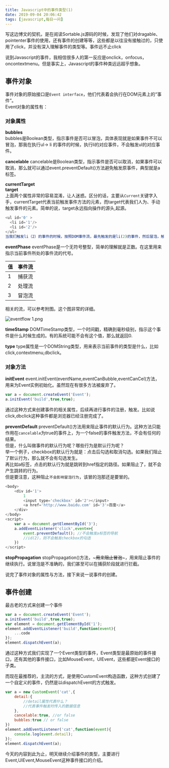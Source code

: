 ```yaml
---
title: Javascript中的事件类型(1)
date: 2019-09-04 20:06:42
tags: [javascript,每日一问]
---
```


写这边博文的契机，是在阅读Sortable.js源码的时候，发现了他们对dragable、pointenter事件的使用，还有事件的创建等等，这些都是以往没有接触过的，只使用了click，并没有深入理解事件的类型等。事件远不止click
<!-- more -->
说到Javascript的事件，我相信很多人的第一反应是onclick，onfocus，oncontextmenu。但是事实上，Javascript的事件种类远远超乎想象。

## 事件对象
事件对象的原始接口是`Event interface`，他们代表着会执行在DOM元素上的“事件”。  
Event对象的属性有：  

### 对象属性
**bubbles**  
bubbles是Boolean类型，指示事件是否可以冒泡，具体表现就是如果事件不可以冒泡，那我在执行ul-> li 的事件的时候，执行li的对应事件，不会触发ul的对应事件。

**cancelable**
cancelable是Boolean类型，指示事件是否可以取消，如果事件可以取消，那么就可以通过event.preventDefault()方法避免触发原事件，典型就是a标签。  

**currentTarget**  
**target**  
上面两个属性非常的容易混淆，让人迷惑。区分的话，主要从`Current`关键字入手，currentTarget代表当前触发事件方法的元素，而target代表我们人为、手动触发事件的元素。简单的说，target永远指向操作的源头,起源。    
```javascript
<ul id='0' >
  <li id='1'/>
  <li id='2'/>
</ul>
当我们触发li（2）的事件的时候，按照DOM事件流，最先触发的是li(2)的事件，然后冒泡，触发ul的相关事件。当触发li(2)的时候，currentTarget就是2，而target也是2。而冒泡触发0的时候，CurrentTarget是0，target是2.
```

**eventPhase**
eventPhase是一个无符号整型，简单的理解就是正数。在这里用来指示当前事件所处的事件流的代号。  

|值|事件流|
|-|-|
|1|捕获流|
|2|处理流|
|3|冒泡流|

相关的流，可以参考附图。这个图非常的详细。  

![eventflow _1_.png](https://i.loli.net/2019/09/04/2dLz4rGygmDTYWM.png)

**timeStamp**
DOMTimeStamp类型，一个时间戳，精确到毫秒级别，指示这个事件是什么时候生成的。有的系统可能不会有这个值，那么就返回0.    

**type**
type属性是一个DOMString类型，用来表示当前事件的类型是什么，比如click,contextmenu,dbclick。

### 对象方法
**initEvent**
event.initEvent(eventName,eventCanBubble,eventCanCel)方法，用来为Event实例初始化。虽然现在有很多方法被废弃了。
```javascript
var a = document.createEvent('Event');
a.initEvent('build',true,true);
```
通过这种方式来创建事件的相关属性，后续再进行事件的注册，触发。比如说click,dbclick这种事件都是浏览器已经注册完成了。

**preventDefault**
preventDefault()方法用来阻止事件的默认行为。这种方法只能作用在`cancelable`为true的事件上，为一个false的事件触发方法，不会有任何的结果。    
但是，什么叫做事件的默认行为呢？哪些行为是默认行为呢？  
举一个例子，checkbox的默认行为就是：点击后勾选和取消勾选。如果我们阻止了默认行为，那么就不会有勾选发生。  
再比如a标签，点击的默认行为就是跳转到href指定的路径。如果阻止了，就不会产生跳转的行为。  
但是要注意，这种阻止`不会影响冒泡行为`，该冒的泡那还是要冒的。
```javascript
<body>
    <div id='1'>
        1
        <input type='checkbox' id='2'></input>
        <a href='http://www.baidu.com' id='3'>百度</a>
    </div>
</body>
<script>
    var a = document.getElementById('3');
    a.addEventListener('click',event=>{
        event.preventDefault(); //不会触发a标签的导航
        //id(2)，则不会触发checkbox的勾选
    })
</script>
```

**stopPropagation**
stopPropagation()方法，~~~用来阻止冒泡~~~，用来阻止事件的继续执行。说冒泡是不准确的，我们甚至可以在捕获阶段就进行拦截。  


说完了事件对象的属性与方法，接下来说一说事件的创建。
## 事件创建
最古老的方式来创建一个事件
```javascript
var a = document.createEvent('Event');
a.initEvent('build',true,true);
var element = document.getElementById('1');
element.addEventListener('build',function(event){
    ...code
});
element.dispatchEvent(a);
```
通过这种方式我们实现了一个Event类型的事件，Event类型是最原始的事件接口，还有其他的事件接口，比如MouseEvent，UIEvent，这些都是Event接口的子类。

而现在最推荐的，主流的方式，是使用CustomEvent构造函数，这种方式创建了一个自定义的事件，仍然是以dispatchEvent的方式触发。
```javascript
var a = new CustomEvent('cat',{
    detail:{
        //detail属性代表什么？
        //代表事件触发时传入的数据信息
    },
    cancelable:true, //or false
    bubbles:true // or false
})
element.addEventListener('cat',function(event){
    console.log(event.detail);
});
element.dispatchEvent(a);
```

今天的内容到此为止，明天继续介绍事件的类型，主要进行Event,UIEvent,MouseEvent这种事件接口的介绍。